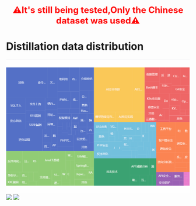 
<b><font color=Red size=5 ><center>⚠It's still being tested,Only the Chinese dataset was used⚠</font></b></center>

# Distillation data distribution
![](data.gif)
![](微信截图_20250409152539.png)
![](微信截图_20250409152742.png)
